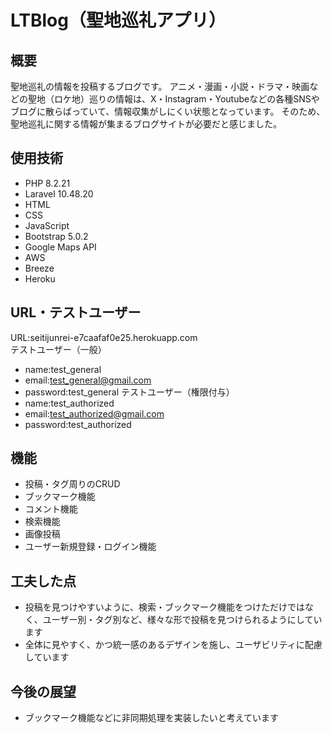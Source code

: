 # LTBlog（聖地巡礼アプリ）

## 概要
聖地巡礼の情報を投稿するブログです。
アニメ・漫画・小説・ドラマ・映画などの聖地（ロケ地）巡りの情報は、X・Instagram・Youtubeなどの各種SNSやブログに散らばっていて、情報収集がしにくい状態となっています。
そのため、聖地巡礼に関する情報が集まるブログサイトが必要だと感じました。

## 使用技術
- PHP 8.2.21
- Laravel 10.48.20
- HTML
- CSS
- JavaScript
- Bootstrap 5.0.2
- Google Maps API
- AWS
- Breeze
- Heroku

## URL・テストユーザー
URL:seitijunrei-e7caafaf0e25.herokuapp.com<br>
テストユーザー（一般）
- name:test_general
- email:test_general@gmail.com
- password:test_general
テストユーザー（権限付与）
- name:test_authorized
- email:test_authorized@gmail.com
- password:test_authorized

## 機能
- 投稿・タグ周りのCRUD
- ブックマーク機能
- コメント機能
- 検索機能
- 画像投稿
- ユーザー新規登録・ログイン機能

## 工夫した点
- 投稿を見つけやすいように、検索・ブックマーク機能をつけただけではなく、ユーザー別・タグ別など、様々な形で投稿を見つけられるようにしています
- 全体に見やすく、かつ統一感のあるデザインを施し、ユーザビリティに配慮しています

## 今後の展望
- ブックマーク機能などに非同期処理を実装したいと考えています
